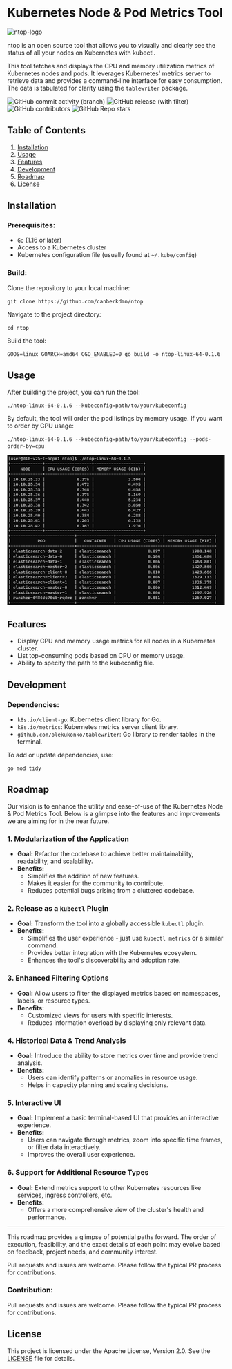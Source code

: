 # Kubernetes Node & Pod Metrics Tool
![ntop-logo](https://i.ibb.co/WzWRNcz/ntop-logo.png)

ntop is an open source tool that allows you to visually and clearly see the status of all your nodes on Kubernetes with kubectl.

This tool fetches and displays the CPU and memory utilization metrics of Kubernetes nodes and pods. It leverages Kubernetes' metrics server to retrieve data and provides a command-line interface for easy consumption. The data is tabulated for clarity using the `tablewriter` package.

![GitHub commit activity (branch)](https://img.shields.io/github/commit-activity/w/canberkdmn/ntop/main?style=for-the-badge) ![GitHub release (with filter)](https://img.shields.io/github/v/release/canberkdmn/ntop?style=for-the-badge) ![GitHub contributors](https://img.shields.io/github/contributors/canberkdmn/ntop?style=for-the-badge) ![GitHub Repo stars](https://img.shields.io/github/stars/canberkdmn/ntop?style=for-the-badge)


## Table of Contents
1. [Installation](#installation)
2. [Usage](#usage)
3. [Features](#features)
4. [Development](#development)
5. [Roadmap](#roadmap)
6. [License](#license)

## Installation

### Prerequisites:

- `Go` (1.16 or later)
- Access to a Kubernetes cluster
- Kubernetes configuration file (usually found at `~/.kube/config`)

### Build:

Clone the repository to your local machine:

```
git clone https://github.com/canberkdmn/ntop
```

Navigate to the project directory:

```
cd ntop
```

Build the tool:

```
GOOS=linux GOARCH=amd64 CGO_ENABLED=0 go build -o ntop-linux-64-0.1.6
```

## Usage

After building the project, you can run the tool:

```
./ntop-linux-64-0.1.6 --kubeconfig=path/to/your/kubeconfig
```

By default, the tool will order the pod listings by memory usage. If you want to order by CPU usage:

```
./ntop-linux-64-0.1.6 --kubeconfig=path/to/your/kubeconfig --pods-order-by=cpu
```

![Example usage of NTOP 0.1.5 ver](example-ntop.jpg)

## Features

- Display CPU and memory usage metrics for all nodes in a Kubernetes cluster.
- List top-consuming pods based on CPU or memory usage.
- Ability to specify the path to the kubeconfig file.

## Development

### Dependencies:

- `k8s.io/client-go`: Kubernetes client library for Go.
- `k8s.io/metrics`: Kubernetes metrics server client library.
- `github.com/olekukonko/tablewriter`: Go library to render tables in the terminal.

To add or update dependencies, use:

```
go mod tidy
```


## Roadmap

Our vision is to enhance the utility and ease-of-use of the Kubernetes Node & Pod Metrics Tool. Below is a glimpse into the features and improvements we are aiming for in the near future.

### 1. Modularization of the Application
- **Goal:** Refactor the codebase to achieve better maintainability, readability, and scalability.
- **Benefits:** 
  - Simplifies the addition of new features.
  - Makes it easier for the community to contribute.
  - Reduces potential bugs arising from a cluttered codebase.

### 2. Release as a `kubectl` Plugin
- **Goal:** Transform the tool into a globally accessible `kubectl` plugin.
- **Benefits:** 
  - Simplifies the user experience - just use `kubectl metrics` or a similar command.
  - Provides better integration with the Kubernetes ecosystem.
  - Enhances the tool's discoverability and adoption rate.

### 3. Enhanced Filtering Options
- **Goal:** Allow users to filter the displayed metrics based on namespaces, labels, or resource types.
- **Benefits:** 
  - Customized views for users with specific interests.
  - Reduces information overload by displaying only relevant data.

### 4. Historical Data & Trend Analysis
- **Goal:** Introduce the ability to store metrics over time and provide trend analysis.
- **Benefits:** 
  - Users can identify patterns or anomalies in resource usage.
  - Helps in capacity planning and scaling decisions.

### 5. Interactive UI
- **Goal:** Implement a basic terminal-based UI that provides an interactive experience.
- **Benefits:** 
  - Users can navigate through metrics, zoom into specific time frames, or filter data interactively.
  - Improves the overall user experience.

### 6. Support for Additional Resource Types
- **Goal:** Extend metrics support to other Kubernetes resources like services, ingress controllers, etc.
- **Benefits:** 
  - Offers a more comprehensive view of the cluster's health and performance.

---

This roadmap provides a glimpse of potential paths forward. The order of execution, feasibility, and the exact details of each point may evolve based on feedback, project needs, and community interest.

Pull requests and issues are welcome. Please follow the typical PR process for contributions.


### Contribution:

Pull requests and issues are welcome. Please follow the typical PR process for contributions.

## License

This project is licensed under the Apache License, Version 2.0. See the [LICENSE](LICENSE) file for details.

